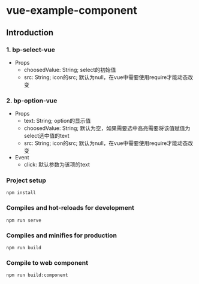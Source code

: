 # vue-example-component
## Introduction
### 1. bp-select-vue
* Props
    - choosedValue: String; select的初始值
    - src: String; icon的src; 默认为null，在vue中需要使用require才能动态改变
### 2. bp-option-vue
* Props
    - text: String; option的显示值
    - choosedValue: String; 默认为空，如果需要选中高亮需要将该值赋值为select选中值的text
    - src: String; icon的src; 默认为null，在vue中需要使用require才能动态改变
* Event
    - click: 默认参数为该项的text

### Project setup
```
npm install
```

### Compiles and hot-reloads for development
```
npm run serve
```

### Compiles and minifies for production
```
npm run build
```
### Compile to web component
```
npm run build:component
```
